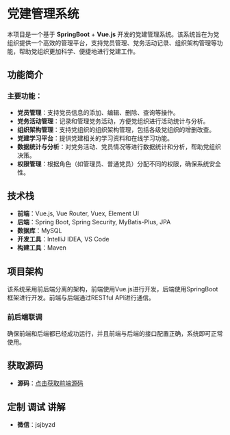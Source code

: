 

# 党建管理系统

本项目是一个基于 **SpringBoot** + **Vue.js** 开发的党建管理系统。该系统旨在为党组织提供一个高效的管理平台，支持党员管理、党务活动记录、组织架构管理等功能，帮助党组织更加科学、便捷地进行党建工作。

## 功能简介

### 主要功能：
- **党员管理**：支持党员信息的添加、编辑、删除、查询等操作。
- **党务活动管理**：记录和管理党务活动，方便党组织进行活动统计与分析。
- **组织架构管理**：支持党组织的组织架构管理，包括各级党组织的增删改查。
- **党建学习平台**：提供党建相关的学习资料和在线学习功能。
- **数据统计与分析**：对党务活动、党员情况等进行数据统计和分析，帮助党组织决策。
- **权限管理**：根据角色（如管理员、普通党员）分配不同的权限，确保系统安全性。

## 技术栈

- **前端**：Vue.js, Vue Router, Vuex, Element UI
- **后端**：Spring Boot, Spring Security, MyBatis-Plus, JPA
- **数据库**：MySQL
- **开发工具**：IntelliJ IDEA, VS Code
- **构建工具**：Maven

## 项目架构

该系统采用前后端分离的架构，前端使用Vue.js进行开发，后端使用SpringBoot框架进行开发。前端与后端通过RESTful API进行通信。

### 前后端联调

确保前端和后端都已经成功运行，并且前端与后端的接口配置正确，系统即可正常使用。

## 获取源码

- **源码**：[点击获取前端源码](https://mbd.pub/o/bread/Z56TlJpp)
## 定制 调试 讲解

- **微信**：jsjbyzd


